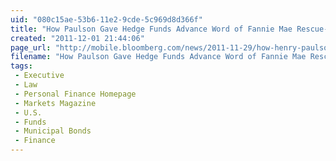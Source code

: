 ```yaml
---
uid: "080c15ae-53b6-11e2-9cde-5c969d8d366f"
title: "How Paulson Gave Hedge Funds Advance Word of Fannie Mae Rescue- Bloomberg"
created: "2011-12-01 21:44:06"
page_url: "http://mobile.bloomberg.com/news/2011-11-29/how-henry-paulson-gave-hedge-funds-advance-word-of-2008-fannie-mae-rescue.html"
filename: "How Paulson Gave Hedge Funds Advance Word of Fannie Mae Rescue- Bloomberg.html"
tags: 
 - Executive
 - Law
 - Personal Finance Homepage
 - Markets Magazine
 - U.S.
 - Funds
 - Municipal Bonds
 - Finance
---
```

